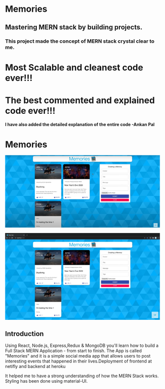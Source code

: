 # Memories 
## Mastering MERN stack by building projects. 
### This project made the concept of MERN stack crystal clear to me.
# Most Scalable and cleanest code ever!!!
# The best commented and explained code ever!!!
#### I have also added the detailed explanation of the entire code -Ankan Pal

# Memories

![](client/picture2.png)


![](client/picture.png)



## Introduction

Using React, Node.js, Express,Redux & MongoDB you'll learn how to build a Full Stack MERN Application - from start to finish. The App is called "Memories" and it is a simple social media app that allows users to post interesting events that happened in their lives.Deployment of frontend at netifly and backend at heroku

It helped me to have a strong understanding of how the MERN Stack works.
Styling has been done using material-UI.


